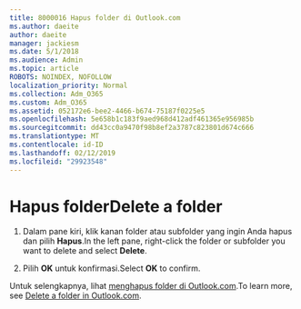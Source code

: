 ```yaml
---
title: 8000016 Hapus folder di Outlook.com
ms.author: daeite
author: daeite
manager: jackiesm
ms.date: 5/1/2018
ms.audience: Admin
ms.topic: article
ROBOTS: NOINDEX, NOFOLLOW
localization_priority: Normal
ms.collection: Adm_O365
ms.custom: Adm_O365
ms.assetid: 052172e6-bee2-4466-b674-75187f0225e5
ms.openlocfilehash: 5e658b1c183f9aed968d412adf461365e956985b
ms.sourcegitcommit: dd43cc0a9470f98b8ef2a3787c823801d674c666
ms.translationtype: MT
ms.contentlocale: id-ID
ms.lasthandoff: 02/12/2019
ms.locfileid: "29923548"
---
```

# <a name="delete-a-folder"></a><span data-ttu-id="733a2-102">Hapus folder</span><span class="sxs-lookup"><span data-stu-id="733a2-102">Delete a folder</span></span>

1. <span data-ttu-id="733a2-103">Dalam pane kiri, klik kanan folder atau subfolder yang ingin Anda hapus dan pilih **Hapus**.</span><span class="sxs-lookup"><span data-stu-id="733a2-103">In the left pane, right-click the folder or subfolder you want to delete and select **Delete**.</span></span> 
    
2. <span data-ttu-id="733a2-104">Pilih **OK** untuk konfirmasi.</span><span class="sxs-lookup"><span data-stu-id="733a2-104">Select **OK** to confirm.</span></span> 
    
<span data-ttu-id="733a2-105">Untuk selengkapnya, lihat [menghapus folder di Outlook.com](https://go.microsoft.com/fwlink/p/?linkid=873134).</span><span class="sxs-lookup"><span data-stu-id="733a2-105">To learn more, see [Delete a folder in Outlook.com](https://go.microsoft.com/fwlink/p/?linkid=873134).</span></span>
  

